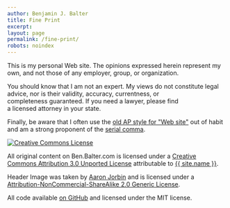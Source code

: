 ```yaml
---
author: Benjamin J. Balter
title: Fine Print
excerpt:
layout: page
permalink: /fine-print/
robots: noindex
---
```


This is my personal Web site. The opinions expressed herein represent my own, and not those of any employer, group, or organization.

You should know that I am not an expert. My views do not constitute legal advice, nor is their validity, accuracy, currentness, or completeness guaranteed. If you need a lawyer, please find a licensed attorney in your state.

Finally, be aware that I often use the [old AP style for "Web site"](http://twitter.com/#!/APStylebook/status/12296505018) out of habit and am a strong proponent of the [serial comma](http://en.wikipedia.org/wiki/Serial_comma).

<a rel="license" href="http://creativecommons.org/licenses/by/3.0/"><img class="aligncenter" style="border-width: 0;" src="http://i.creativecommons.org/l/by/3.0/88x31.png" alt="Creative Commons License" /></a>

All original content on Ben.Balter.com is licensed under a <a rel="license" href="http://creativecommons.org/licenses/by/3.0/">Creative Commons Attribution 3.0 Unported License</a> attributable to <a rel="cc:attributionURL" href="http://ben.balter.com">{{ site.name }}</a>.

Header Image was taken by <a href="http://aaron.jorb.in">Aaron Jorbin</a> and is licensed under a <a href="http://creativecommons.org/licenses/by-nc-sa/2.0/">Attribution-NonCommercial-ShareAlike 2.0 Generic License</a>.

All code available [on GitHub](https://github.com/benbalter/benbalter.github.com) and licensed under the MIT license.
